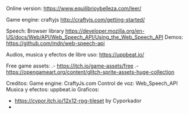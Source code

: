 Online version: https://www.equilibrioybelleza.com/leer/

Game engine: craftyjs 
http://craftyjs.com/getting-started/

Speech: Browser library
https://developer.mozilla.org/en-US/docs/Web/API/Web_Speech_API/Using_the_Web_Speech_API
Demos: https://github.com/mdn/web-speech-api

Audios, musica y efectos de libre uso: https://uppbeat.io/

Free game assets:
.- https://itch.io/game-assets/free
.- https://opengameart.org/content/glitch-sprite-assets-huge-collection


Creditos:
Game engine: CraftyJs.com
Control de voz: Web_Speech_API
Musica y efectos: uppbeat.io
Graficos:
- https://cypor.itch.io/12x12-rpg-tileset by Cyporkador
- 
